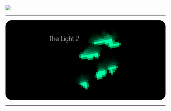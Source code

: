 [![](https://repository-images.githubusercontent.com/374747355/be49621d-ffb5-46bc-b98c-724c192d13a3)](https://github.com/Agzam4/Dungeon-Underground-traps)
***
[![](https://github.com/Agzam4/Agzam4/blob/main/b4678900-31c3-11eb-9d4f-e0943b8027d7.png?raw=true)](https://github.com/Agzam4/The-Light-2)
***

<!--
**Agzam4/Agzam4** is a ✨ _special_ ✨ repository because its `README.md` (this file) appears on your GitHub profile.

Here are some ideas to get you started:

- 🔭 I’m currently working on ...
- 🌱 I’m currently learning ...
- 👯 I’m looking to collaborate on ...
- 🤔 I’m looking for help with ...
- 💬 Ask me about ...
- 📫 How to reach me: ...
- 😄 Pronouns: ...
- ⚡ Fun fact: ...
-->
